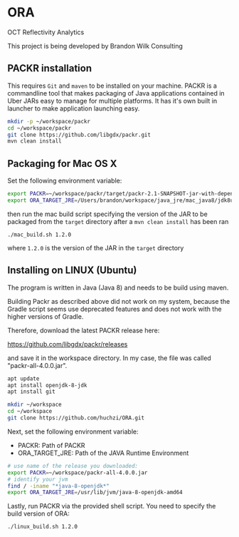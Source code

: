 # ORA
OCT Reflectivity Analytics

This project is being developed by Brandon Wilk Consulting

## PACKR installation
This requires `Git` and `maven` to be installed on your machine. PACKR is a commandline
tool that makes packaging of Java applications contained in Uber JARs 
easy to manage for multiple platforms. It has it's own built in launcher 
to make application launching easy.
```bash
mkdir -p ~/workspace/packr
cd ~/workspace/packr
git clone https://github.com/libgdx/packr.git
mvn clean install
```

## Packaging for Mac OS X
Set the following environment variable:
```bash
export PACKR=~/workspace/packr/target/packr-2.1-SNAPSHOT-jar-with-dependencies.jar
export ORA_TARGET_JRE=/Users/brandon/workspace/java_jre/mac_java8/jdk8u222-b10/
```
then run the mac build script specifying the version of the JAR to be packaged from the `target` directory
after a `mvn clean install` has been ran
```
./mac_build.sh 1.2.0
```
where `1.2.0` is the version of the JAR in the `target` directory

## Installing on LINUX (Ubuntu)

The program is written in Java (Java 8) and needs to be build using maven. 

Building Packr as described above did not work on my system, because the Gradle script seems use deprecated features and does not work with the higher versions of Gradle. 

Therefore, download the latest PACKR release here: 

https://github.com/libgdx/packr/releases

and save it in the workspace directory. In my case, the file was called 
"packr-all-4.0.0.jar". 

```bash
apt update
apt install openjdk-8-jdk
apt install git

mkdir ~/workspace
cd ~/workspace
git clone https://github.com/huchzi/ORA.git

```

Next, set the following environment variable:

  * PACKR: Path of PACKR
  * ORA_TARGET_JRE: Path of the JAVA Runtime Environment

```bash
# use name of the release you downloaded:
export PACKR=~/workspace/packr-all-4.0.0.jar
# identify your jvm 
find / -iname "*java-8-openjdk*"
export ORA_TARGET_JRE=/usr/lib/jvm/java-8-openjdk-amd64
```

Lastly, run PACKR via the provided shell script. You need to specify the build version of ORA:

```
./linux_build.sh 1.2.0
```